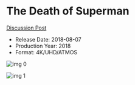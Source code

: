 # The Death of Superman

[Discussion Post](https://www.avsforum.com/threads/bass-eq-for-filtered-movies.2995212/post-57558786)

* Release Date: 2018-08-07
* Production Year: 2018
* Format: 4K/UHD/ATMOS

![img 0](https://i.imgur.com/xQV6ZYR.jpg)

![img 1](https://i.imgur.com/7Gokazl.jpg)

